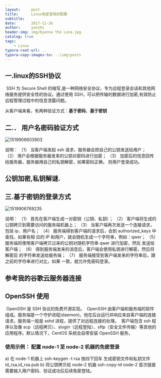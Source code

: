 ```yaml
---
layout:     post
title:      Linux免密登陆的配置
subtitle:   
date:       2017-11-26
author:     yunzhs
header-img: img/Dyanna the Luna.jpg
catalog: true
tags:
    - Linux
typora-root-url: ..
typora-copy-images-to: ..\img\posts
---
```


## 一.linux的SSH协议

​	SSH 为 Secure Shell 的缩写,是一种网络安全协议，专为远程登录会话和其他网络服务提供安全性的协议。通过使用 SSH，可以把传输的数据进行加密,有效防止远程管理过程中的信息泄露问题。

​	从客户端来看，有两种验证方式：**基于密码**、**基于密钥**

## 二.． 用户名密码验证方式

![1519906603903](/img/posts/1519906603903.png)

说明：
（1） 当客户端发起 ssh 请求，服务器会把自己的公钥发送给用户；
（2） 用户会根据服务器发来的公钥对密码进行加密；
（3） 加密后的信息回传给服务器，服务器用自己的私钥解密，如果密码正确，
则用户登录成功。

##                                                      				**公钥加密,私钥解谜.**

## 三.基于密钥的登录方式

![1519906769235](/img/posts/1519906769235.png)

说明：
（1） 首先在客户端生成一对密钥（公钥、私钥）；
（2） 客户端将生成的公钥拷贝到需要访问的服务端机器上；
（3） 当客户端再次发送一个连接请求，包括 ip、用户名；
（4） 服务端得到客户端的请求后，会到 authorized_keys 中查找，如果有相
应的 IP 和用户，就会随机生成一个字符串，例如：qwer；
（5） 服务端将使用客户端拷贝过来的公钥对随机字符串 qwer 进行加密，然后
发送给客户端；
（6） 得到服务端发来的消息后，客户端会使用私钥进行解密，然后将解密后
的字符串发送给服务端；
（7） 服务端接受到客户端发来的字符串后，跟之前的字符串进行对比，如果
一致，就允许免密码登录。

##                                			参考我的谷歌云服务器连接

##  OpenSSH 使用

​	OpenSSH 是 SSH 协议的免费开源实现。
​	OpenSSH 由客户端和服务端的软件组成。服务端是一个守护进程(daemon)，他在后台运行并响应来自客户端的连接请求。服务端一般是 sshd 进程，提供了对远程连接的处理。
​	客户端包含 ssh 程序以及像 scp（远程拷贝）、slogin（远程登陆）、sftp（安全文件传输）等其他的应用程序。
​	默认情况下，CentOS 系统会自带安装 OpenSSH 服务。

### 使用示例： 配置 node-1 至 node-2 机器的免密登录

a) 在 node-1 机器上
ssh-keygen -t rsa  按四下回车
生成密钥文件和私钥文件 id_rsa,id_rsa.pub
b) 将公钥拷贝给 node-2 机器
ssh-copy-id node-2
首次链接需要输入用户密码、验证成功后后续免密登陆。








